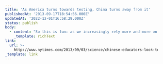 ```yaml
---
title: 'As America turns towards testing, China turns away from it'
publishedAt: '2013-09-17T18:54:56.000Z'
updatedAt: '2022-12-01T16:58:29.000Z'
status: publish
body:
  - content: "So this is fun: as we increasingly rely more and more on standardized testing as a measure of achievement, China, who we spend so much time worrying we're falling behind, [is moving away from them](http://www.nytimes.com/2013/09/03/science/chinese-educators-look-to-american-classrooms.html?_r=0):\n\n<ExtendedQuote citation=\"\">\n  'When American high school students are discussing the latest models of airplanes, satellites and submarines, China's smartest students are buried in homework and examination papers,' said Ni Minjing a physics teacher who is the director of the Shanghai Education Commission\x92s basic education department, according to Shanghai Daily, an English-language newspaper. 'Students also have few chances to do scientific experiments and exercise independent thinking.'\n</ExtendedQuote>\n"
    _template: richText
link:
  url: >-
    http://www.nytimes.com/2013/09/03/science/chinese-educators-look-to-american-classrooms.html?_r=0
_template: link
---
```


